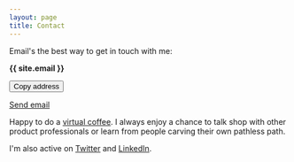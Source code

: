 ```yaml
---
layout: page
title: Contact
---
```


Email's the best way to get in touch with me:

**{{ site.email }}**

<div class="tag-list copy-buttons">

<button class="btn btn-default" onclick="copyEmailtoClipboard('{{site.email}}')">Copy address</button>

<a href="mailto:{{site.email}}">Send email</a>
</div>

Happy to do a [virtual coffee](https://calendly.com/hussamfyi/virtual-coffee). I always enjoy a chance to talk shop with other product professionals or learn from people carving their own pathless path.

I'm also active on [Twitter](https://twitter.com/hussamfyi) and [LinkedIn](https://www.linkedin.com/in/hussamfyi/).
